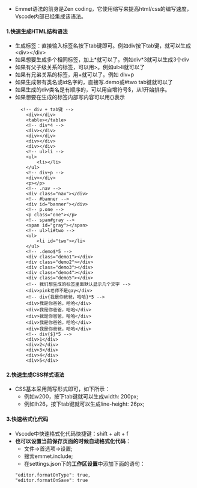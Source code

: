 - Emmet语法的前身是Zen coding，它使用缩写来提高html/css的编写速度，Vscode内部已经集成该语法。
#### 1.快速生成HTML结构语法
- 生成标签：直接输入标签名按下tab键即可。例如div按下tab键，就可以生成\<div>\</div>
- 如果想要生成多个相同标签，加上\*就可以了。例如div*3就可以生成3个div
- 如果有父子级关系的标签，可以用>。例如ul>li就可以了
- 如果有兄弟关系的标签，用+就可以了。例如 div+p
- 如果生成带有类名或id名字的，直接写.demo或#two tab键就可以了
- 如果生成的div类名是有顺序的，可以用自增符号$，从1开始排序。
- 如果想要在生成的标签内部写内容可以用{}表示
    ```
      <!-- div + tab键 -->
        <div></div>
        <table></table>
        <!-- div*4 -->
        <div></div>
        <div></div>
        <div></div>
        <div></div>
        <!-- ul>li -->
        <ul>
            <li></li>
        </ul>
        <!-- div+p -->
        <div></div>
        <p></p>
        <!-- .nav -->
        <div class="nav"></div>
        <!-- #banner -->
        <div id="banner"></div>
        <!-- p.one -->
        <p class="one"></p>
        <!-- span#gray -->
        <span id="gray"></span>
        <!-- ul>li#two -->
        <ul>
            <li id="two"></li>
        </ul>
        <!-- .demo$*5 -->
        <div class="demo1"></div>
        <div class="demo2"></div>
        <div class="demo3"></div>
        <div class="demo4"></div>
        <div class="demo5"></div>
        <!-- 我们想生成的标签里面默认显示几个文字 -->
        <div>pink老师不是gay</div>
        <!-- div{我是你爸爸，哈哈}*5 -->
        <div>我是你爸爸，哈哈</div>
        <div>我是你爸爸，哈哈</div>
        <div>我是你爸爸，哈哈</div>
        <div>我是你爸爸，哈哈</div>
        <div>我是你爸爸，哈哈</div>
        <!-- div{$}*5 -->
        <div>1</div>
        <div>2</div>
        <div>3</div>
        <div>4</div>
        <div>5</div>
    ```
#### 2.快速生成CSS样式语法
- CSS基本采用简写形式即可，如下所示：
    - 例如w200，按下tab键就可以生成width: 200px;
    - 例如lh26，按下tab键就可以生成line-height: 26px;
#### 3.快速格式化代码
- Vscode中快速格式化代码快捷键：shift + alt + f
- **也可以设置当前保存页面的时候自动格式化代码**：
    - 文件->首选项->设置;
    - 搜索emmet.include;
    - 在settings.json下的**工作区设置**中添加下面的语句：
    ```
    "editor.formatOnType": true,
    "editor.formatOnSave": true
    ```